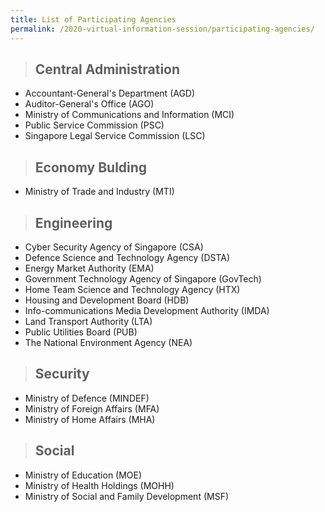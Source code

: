 ```yaml
---
title: List of Participating Agencies
permalink: /2020-virtual-information-session/participating-agencies/
---
```


> ## Central Administration

* Accountant-General's Department (AGD)
* Auditor-General's Office (AGO)
* Ministry of Communications and Information (MCI) 
* Public Service Commission (PSC)
* Singapore Legal Service Commission (LSC)

> ## Economy Bulding

* Ministry of Trade and Industry (MTI)

> ## Engineering

* Cyber Security Agency of Singapore (CSA)
* Defence Science and Technology Agency (DSTA)
* Energy Market Authority (EMA)
* Government Technology Agency of Singapore (GovTech)
* Home Team Science and Technology Agency (HTX)
* Housing and Development Board (HDB)
* Info-communications Media Development Authority (IMDA)
* Land Transport Authority (LTA)
* Public Utilities Board (PUB)
* The National Environment Agency (NEA)

> ## Security

* Ministry of Defence (MINDEF)
* Ministry of Foreign Affairs (MFA)
* Ministry of Home Affairs (MHA)

> ## Social

* Ministry of Education (MOE)
* Ministry of Health Holdings (MOHH)
* Ministry of Social and Family Development (MSF)
